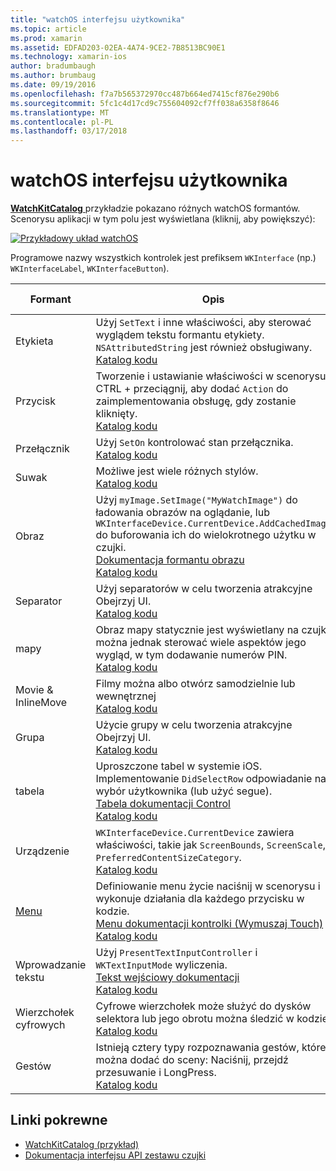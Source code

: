 ```yaml
---
title: "watchOS interfejsu użytkownika"
ms.topic: article
ms.prod: xamarin
ms.assetid: EDFAD203-02EA-4A74-9CE2-7B8513BC90E1
ms.technology: xamarin-ios
author: bradumbaugh
ms.author: brumbaug
ms.date: 09/19/2016
ms.openlocfilehash: f7a7b565372970cc487b664ed7415cf876e290b6
ms.sourcegitcommit: 5fc1c4d17cd9c755604092cf7ff038a6358f8646
ms.translationtype: MT
ms.contentlocale: pl-PL
ms.lasthandoff: 03/17/2018
---
```

# <a name="watchos-user-interface"></a>watchOS interfejsu użytkownika

[ **WatchKitCatalog** ](https://github.com/xamarin/monotouch-samples/tree/master/watchOS/WatchKitCatalog) przykładzie pokazano różnych watchOS formantów. Scenorysu aplikacji w tym polu jest wyświetlana (kliknij, aby powiększyć):

[![](images/storyboard-sml.png "Przykładowy układ watchOS")](images/storyboard.png#lightbox)

Programowe nazwy wszystkich kontrolek jest prefiksem `WKInterface` (np.) `WKInterfaceLabel`, `WKInterfaceButton`).

|Formant|Opis|Zrzut ekranu|
|---|---|---|
|Etykieta|Użyj `SetText` i inne właściwości, aby sterować wyglądem tekstu formantu etykiety. `NSAttributedString` jest również obsługiwany.<br />[Katalog kodu](https://github.com/xamarin/ios-samples/blob/master/watchOS/WatchKitCatalog/WatchKit3Extension/LabelDetailController.cs)|![](Images/label.png)|
|Przycisk|Tworzenie i ustawianie właściwości w scenorysu. CTRL + przeciągnij, aby dodać `Action` do zaimplementowania obsługę, gdy zostanie kliknięty.<br />[Katalog kodu](https://github.com/xamarin/ios-samples/blob/master/watchOS/WatchKitCatalog/WatchKit3Extension/ButtonDetailController.cs)|![](Images/button.png)|
|Przełącznik|Użyj `SetOn` kontrolować stan przełącznika.<br />[Katalog kodu](https://github.com/xamarin/ios-samples/blob/master/watchOS/WatchKitCatalog/WatchKit3Extension/SwitchDetailController.cs)|![](Images/switch.png)|
|Suwak|Możliwe jest wiele różnych stylów.<br />[Katalog kodu](https://github.com/xamarin/ios-samples/blob/master/watchOS/WatchKitCatalog/WatchKit3Extension/SliderDetailController.cs)|![](Images/slider.png)|
|Obraz|Użyj `myImage.SetImage("MyWatchImage")` do ładowania obrazów na oglądanie, lub `WKInterfaceDevice.CurrentDevice.AddCachedImage` do buforowania ich do wielokrotnego użytku w czujki.<br />[Dokumentacja formantu obrazu](~/ios/watchos/user-interface/image.md)<br />[Katalog kodu](https://github.com/xamarin/ios-samples/blob/master/watchOS/WatchKitCatalog/WatchKit3Extension/ImageDetailController.cs)|![](Images/image.png)|
|Separator|Użyj separatorów w celu tworzenia atrakcyjne Obejrzyj UI.<br />[Katalog kodu](https://github.com/xamarin/ios-samples/blob/master/watchOS/WatchKitCatalog/WatchKit3Extension/SeparatorDetailController.cs)|![](Images/separator.png)| 
|mapy|Obraz mapy statycznie jest wyświetlany na czujki można jednak sterować wiele aspektów jego wygląd, w tym dodawanie numerów PIN.<br />[Katalog kodu](https://github.com/xamarin/ios-samples/blob/master/watchOS/WatchKitCatalog/WatchKit3Extension/MapDetailController.cs)|![](Images/map.png)|
|Movie & InlineMove|Filmy można albo otwórz samodzielnie lub wewnętrznej<br />[Katalog kodu](https://github.com/xamarin/ios-samples/blob/master/watchOS/WatchKitCatalog/WatchKit3Extension/MovieDetailController.cs)|![](Images/movie.png)|
|Grupa|Użycie grupy w celu tworzenia atrakcyjne Obejrzyj UI.<br />[Katalog kodu](https://github.com/xamarin/ios-samples/blob/master/watchOS/WatchKitCatalog/WatchKit3Extension/GroupDetailController.cs)|![](Images/group.png)|
|tabela|Uproszczone tabel w systemie iOS. Implementowanie `DidSelectRow` odpowiadanie na wybór użytkownika (lub użyć segue).<br />[Tabela dokumentacji Control](~/ios/watchos/user-interface/table.md)<br />[Katalog kodu](https://github.com/xamarin/ios-samples/blob/master/watchOS/WatchKitCatalog/WatchKit3Extension/Table%20Detail%20Controller/TableDetailController.cs)|![](Images/table.png)|
|Urządzenie|`WKInterfaceDevice.CurrentDevice` zawiera właściwości, takie jak `ScreenBounds`, `ScreenScale`, i `PreferredContentSizeCategory`.<br />[Katalog kodu](https://github.com/xamarin/ios-samples/blob/master/watchOS/WatchKitCatalog/WatchKit3Extension/DeviceDetailController.cs)|![](Images/device.png)|
|[Menu](~/ios/watchos/user-interface/menu.md)|Definiowanie menu życie naciśnij w scenorysu i wykonuje działania dla każdego przycisku w kodzie.<br />[Menu dokumentacji kontrolki (Wymuszaj Touch)](~/ios/watchos/user-interface/menu.md)<br />[Katalog kodu](https://github.com/xamarin/ios-samples/blob/master/watchOS/WatchKitCatalog/WatchKit3Extension/ControllerDetailController.cs)|![](Images/controller.png)|
|Wprowadzanie tekstu|Użyj `PresentTextInputController` i `WKTextInputMode` wyliczenia.<br />[Tekst wejściowy dokumentacji](~/ios/watchos/user-interface/text-input.md)<br />[Katalog kodu](https://github.com/xamarin/ios-samples/blob/master/watchOS/WatchKitCatalog/WatchKit3Extension/TextInputController.cs)|![](Images/textinput.png)|
|Wierzchołek cyfrowych|Cyfrowe wierzchołek może służyć do dysków selektora lub jego obrotu można śledzić w kodzie.<br />[Katalog kodu](https://github.com/xamarin/ios-samples/blob/master/watchOS/WatchKitCatalog/WatchKit3Extension/CrownDetailController.cs)|![](Images/digital-crown.png)|
|Gestów|Istnieją cztery typy rozpoznawania gestów, które można dodać do sceny: Naciśnij, przejdź przesuwanie i LongPress.<br />[Katalog kodu](https://github.com/xamarin/ios-samples/blob/master/watchOS/WatchKitCatalog/WatchKit3Extension/GestureDetailController.cs)|![](Images/gestures.png)|


## <a name="related-links"></a>Linki pokrewne

- [WatchKitCatalog (przykład)](https://developer.xamarin.com/samples/monotouch/watchOS/WatchKitCatalog/)
- [Dokumentacja interfejsu API zestawu czujki](https://developer.xamarin.com/api/namespace/WatchKit/)
